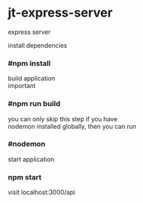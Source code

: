 # jt-express-server
express server

install dependencies
### #npm install

build application<br/>
important
### #npm run build
you can only skip this step if you have <br/>
nodemon installed globally, then you can run
### #nodemon

start application
### npm start



visit localhost:3000/api
